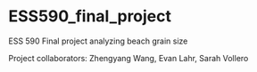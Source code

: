 # ESS590_final_project
ESS 590 Final project analyzing beach grain size

Project collaborators: Zhengyang Wang, Evan Lahr, Sarah Vollero
